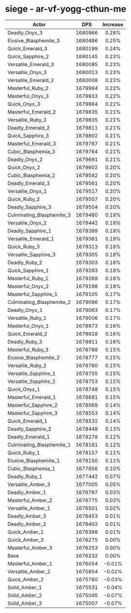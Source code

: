 # siege - ar-vf-yogg-cthun-me
| Actor | DPS | Increase |
|---|:---:|:---:|
|Deadly_Onyx_3|1680966|0.28%|
|Elusive_Blasphemite_3|1680486|0.25%|
|Quick_Emerald_3|1680199|0.24%|
|Quick_Sapphire_2|1680145|0.23%|
|Versatile_Emerald_3|1680085|0.23%|
|Versatile_Onyx_3|1680013|0.23%|
|Versatile_Emerald_2|1680008|0.23%|
|Masterful_Ruby_2|1679984|0.22%|
|Masterful_Onyx_3|1679933|0.22%|
|Quick_Onyx_3|1679864|0.22%|
|Masterful_Emerald_2|1679835|0.21%|
|Versatile_Ruby_3|1679835|0.21%|
|Deadly_Emerald_2|1679811|0.21%|
|Quick_Sapphire_3|1679802|0.21%|
|Masterful_Emerald_3|1679787|0.21%|
|Cubic_Blasphemia_3|1679764|0.21%|
|Deadly_Onyx_2|1679691|0.21%|
|Quick_Onyx_2|1679602|0.20%|
|Cubic_Blasphemia_2|1679582|0.20%|
|Deadly_Emerald_3|1679561|0.20%|
|Versatile_Onyx_1|1679517|0.20%|
|Quick_Ruby_2|1679507|0.20%|
|Deadly_Sapphire_3|1679504|0.20%|
|Culminating_Blasphemite_3|1679460|0.19%|
|Versatile_Onyx_2|1679442|0.19%|
|Deadly_Sapphire_1|1679389|0.19%|
|Versatile_Emerald_1|1679361|0.19%|
|Quick_Ruby_3|1679313|0.18%|
|Versatile_Sapphire_3|1679305|0.18%|
|Deadly_Ruby_2|1679303|0.18%|
|Quick_Sapphire_1|1679283|0.18%|
|Masterful_Ruby_1|1679269|0.18%|
|Masterful_Onyx_2|1679198|0.18%|
|Masterful_Sapphire_1|1679105|0.17%|
|Culminating_Blasphemite_2|1679096|0.17%|
|Deadly_Onyx_1|1679063|0.17%|
|Versatile_Ruby_1|1679006|0.17%|
|Masterful_Onyx_1|1678973|0.16%|
|Quick_Emerald_2|1678928|0.16%|
|Deadly_Ruby_3|1678911|0.16%|
|Masterful_Ruby_3|1678789|0.15%|
|Elusive_Blasphemite_2|1678777|0.15%|
|Versatile_Ruby_2|1678760|0.15%|
|Versatile_Sapphire_1|1678755|0.15%|
|Versatile_Sapphire_2|1678753|0.15%|
|Quick_Onyx_1|1678748|0.15%|
|Masterful_Emerald_1|1678681|0.15%|
|Masterful_Sapphire_2|1678569|0.14%|
|Masterful_Sapphire_3|1678553|0.14%|
|Quick_Emerald_1|1678532|0.14%|
|Deadly_Sapphire_2|1678449|0.13%|
|Deadly_Emerald_1|1678278|0.12%|
|Culminating_Blasphemite_1|1678161|0.12%|
|Quick_Ruby_1|1678157|0.11%|
|Elusive_Blasphemite_1|1678150|0.11%|
|Cubic_Blasphemia_1|1677856|0.10%|
|Deadly_Ruby_1|1677442|0.07%|
|Versatile_Amber_3|1677005|0.05%|
|Deadly_Amber_1|1676797|0.03%|
|Masterful_Amber_2|1676775|0.03%|
|Versatile_Amber_1|1676501|0.02%|
|Deadly_Amber_3|1676453|0.01%|
|Deadly_Amber_2|1676403|0.01%|
|Quick_Amber_1|1676398|0.01%|
|Quick_Amber_3|1676275|0.00%|
|Masterful_Amber_3|1676253|0.00%|
|Base|1676232|0.00%|
|Masterful_Amber_1|1676054|-0.01%|
|Versatile_Amber_2|1675854|-0.02%|
|Quick_Amber_2|1675780|-0.03%|
|Solid_Amber_1|1675531|-0.04%|
|Solid_Amber_2|1675045|-0.07%|
|Solid_Amber_3|1675007|-0.07%|
